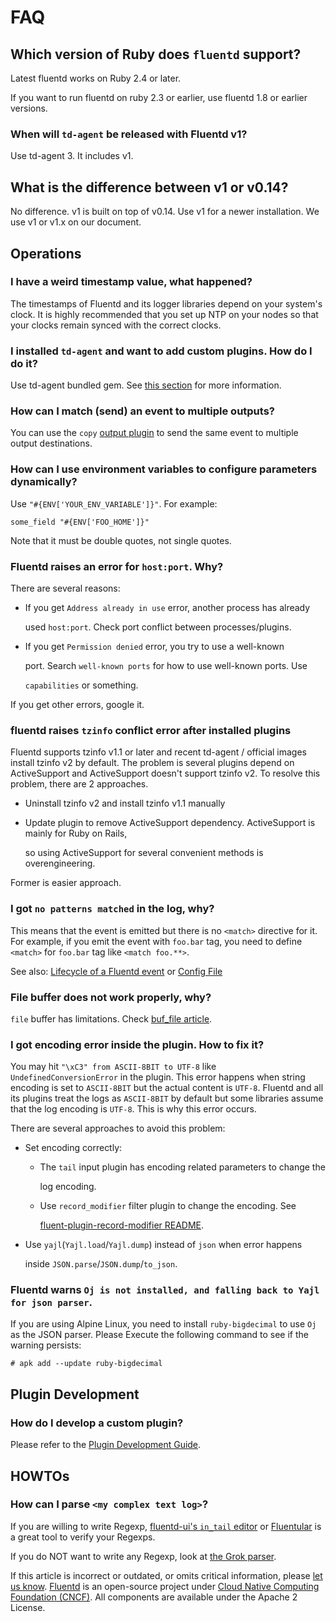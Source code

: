 # FAQ

## Which version of Ruby does `fluentd` support?

Latest fluentd works on Ruby 2.4 or later.

If you want to run fluentd on ruby 2.3 or earlier, use fluentd 1.8 or earlier versions.

### When will `td-agent` be released with Fluentd v1?

Use td-agent 3. It includes v1.

## What is the difference between v1 or v0.14?

No difference. v1 is built on top of v0.14. Use v1 for a newer installation. We use v1 or v1.x on our document.

## Operations

### I have a weird timestamp value, what happened?

The timestamps of Fluentd and its logger libraries depend on your system's clock. It is highly recommended that you set up NTP on your nodes so that your clocks remain synced with the correct clocks.

### I installed `td-agent` and want to add custom plugins. How do I do it?

Use td-agent bundled gem. See [this section](../deployment/plugin-management.md) for more information.

### How can I match \(send\) an event to multiple outputs?

You can use the `copy` [output plugin](../output/copy.md) to send the same event to multiple output destinations.

### How can I use environment variables to configure parameters dynamically?

Use `"#{ENV['YOUR_ENV_VARIABLE']}"`. For example:

```text
some_field "#{ENV['FOO_HOME']}"
```

Note that it must be double quotes, not single quotes.

### Fluentd raises an error for `host:port`. Why?

There are several reasons:

* If you get `Address already in use` error, another process has already

  used `host:port`. Check port conflict between processes/plugins.

* If you get `Permission denied` error, you try to use a well-known

  port. Search `well-known ports` for how to use well-known ports. Use

  `capabilities` or something.

If you get other errors, google it.

### fluentd raises `tzinfo` conflict error after installed plugins

Fluentd supports tzinfo v1.1 or later and recent td-agent / official images install tzinfo v2 by default. The problem is several plugins depend on ActiveSupport and ActiveSupport doesn't support tzinfo v2. To resolve this problem, there are 2 approaches.

* Uninstall tzinfo v2 and install tzinfo v1.1 manually
* Update plugin to remove ActiveSupport dependency. ActiveSupport is mainly for Ruby on Rails,

  so using ActiveSupport for several convenient methods is overengineering.

Former is easier approach.

### I got `no patterns matched` in the log, why?

This means that the event is emitted but there is no `<match>` directive for it. For example, if you emit the event with `foo.bar` tag, you need to define `<match>` for `foo.bar` tag like `<match foo.**>`.

See also: [Lifecycle of a Fluentd event](life-of-a-fluentd-event.md) or [Config File](../configuration/config-file.md)

### File buffer does not work properly, why?

`file` buffer has limitations. Check [buf\_file article](../buffer/file.md#limitation).

### I got encoding error inside the plugin. How to fix it?

You may hit `"\xC3" from ASCII-8BIT to UTF-8` like `UndefinedConversionError` in the plugin. This error happens when string encoding is set to `ASCII-8BIT` but the actual content is `UTF-8`. Fluentd and all its plugins treat the logs as `ASCII-8BIT` by default but some libraries assume that the log encoding is `UTF-8`. This is why this error occurs.

There are several approaches to avoid this problem:

* Set encoding correctly:
  * The `tail` input plugin has encoding related parameters to change the

    log encoding.

  * Use `record_modifier` filter plugin to change the encoding. See

    [fluent-plugin-record-modifier README](https://github.com/repeatedly/fluent-plugin-record-modifier#char_encoding).
* Use `yajl`\(`Yajl.load`/`Yajl.dump`\) instead of `json` when error happens

  inside `JSON.parse`/`JSON.dump`/`to_json`.

### Fluentd warns `Oj is not installed, and falling back to Yajl for json parser`.

If you are using Alpine Linux, you need to install `ruby-bigdecimal` to use `Oj` as the JSON parser. Please Execute the following command to see if the warning persists:

```text
# apk add --update ruby-bigdecimal
```

## Plugin Development

### How do I develop a custom plugin?

Please refer to the [Plugin Development Guide](../plugin-development/).

## HOWTOs

### How can I parse `<my complex text log>`?

If you are willing to write Regexp, [fluentd-ui's `in_tail` editor](../deployment/fluentd-ui.md#in_tail-setting) or [Fluentular](http://fluentular.herokuapp.com) is a great tool to verify your Regexps.

If you do NOT want to write any Regexp, look at [the Grok parser](https://github.com/kiyoto/fluent-plugin-grok-parser).

If this article is incorrect or outdated, or omits critical information, please [let us know](https://github.com/fluent/fluentd-docs-gitbook/issues?state=open). [Fluentd](http://www.fluentd.org/) is an open-source project under [Cloud Native Computing Foundation \(CNCF\)](https://cncf.io/). All components are available under the Apache 2 License.

